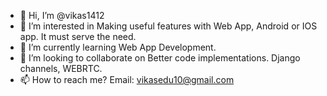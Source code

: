 - 👋 Hi, I’m @vikas1412
- 👀 I’m interested in Making useful features with Web App, Android or IOS app. It must serve the need.
- 🌱 I’m currently learning Web App Development.
- 💞️ I’m looking to collaborate on Better code implementations. Django channels, WEBRTC.
- 📫 How to reach me? Email: vikasedu10@gmail.com

<!---
vikas1412/vikas1412 is a ✨ special ✨ repository because its `README.md` (this file) appears on your GitHub profile.
You can click the Preview link to take a look at your changes.
--->
